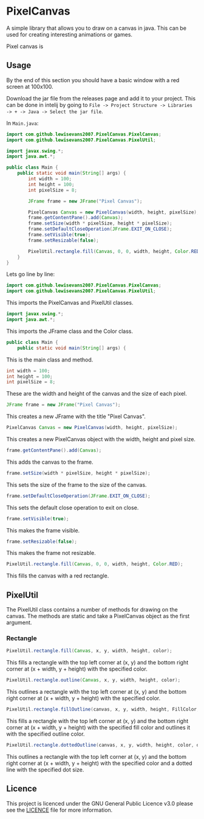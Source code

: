 # PixelCanvas
A simple library that allows you to draw on a canvas in java. This can be used for creating interesting animations or games.

Pixel canvas is

## Usage
By the end of this section you should have a basic window with a red screen at 100x100.

Download the jar file from the releases page and add it to your project. This can be done in intelij by going to `File -> Project Structure -> Libraries -> + -> Java -> Select the jar file`.

In `Main.java`:
```java
import com.github.lewisevans2007.PixelCanvas.PixelCanvas;
import com.github.lewisevans2007.PixelCanvas.PixelUtil;

import javax.swing.*;
import java.awt.*;

public class Main {
    public static void main(String[] args) {
        int width = 100;
        int height = 100;
        int pixelSize = 8;

        JFrame frame = new JFrame("Pixel Canvas");

        PixelCanvas Canvas = new PixelCanvas(width, height, pixelSize);
        frame.getContentPane().add(Canvas);
        frame.setSize(width * pixelSize, height * pixelSize);
        frame.setDefaultCloseOperation(JFrame.EXIT_ON_CLOSE);
        frame.setVisible(true);
        frame.setResizable(false);

        PixelUtil.rectangle.fill(Canvas, 0, 0, width, height, Color.RED);
    }
}
```

Lets go line by line:

```java
import com.github.lewisevans2007.PixelCanvas.PixelCanvas;
import com.github.lewisevans2007.PixelCanvas.PixelUtil;
```

This imports the PixelCanvas and PixelUtil classes.

```java
import javax.swing.*;
import java.awt.*;
```

This imports the JFrame class and the Color class.

```java
public class Main {
    public static void main(String[] args) {
```

This is the main class and method.

```java
int width = 100;
int height = 100;
int pixelSize = 8;
```

These are the width and height of the canvas and the size of each pixel.

```java
JFrame frame = new JFrame("Pixel Canvas");
```

This creates a new JFrame with the title "Pixel Canvas".

```java
PixelCanvas Canvas = new PixelCanvas(width, height, pixelSize);
```

This creates a new PixelCanvas object with the width, height and pixel size.

```java
frame.getContentPane().add(Canvas);
```

This adds the canvas to the frame.

```java
frame.setSize(width * pixelSize, height * pixelSize);
```

This sets the size of the frame to the size of the canvas.

```java
frame.setDefaultCloseOperation(JFrame.EXIT_ON_CLOSE);
```

This sets the default close operation to exit on close.

```java
frame.setVisible(true);
```

This makes the frame visible.

```java
frame.setResizable(false);
```

This makes the frame not resizable.

```java
PixelUtil.rectangle.fill(Canvas, 0, 0, width, height, Color.RED);
```

This fills the canvas with a red rectangle.

## PixelUtil

The PixelUtil class contains a number of methods for drawing on the canvas. The methods are static and take a PixelCanvas object as the first argument.

### Rectangle

```java
PixelUtil.rectangle.fill(Canvas, x, y, width, height, color);
```

This fills a rectangle with the top left corner at (x, y) and the bottom right corner at (x + width, y + height) with the specified color.

```java
PixelUtil.rectangle.outline(Canvas, x, y, width, height, color);
```

This outlines a rectangle with the top left corner at (x, y) and the bottom right corner at (x + width, y + height) with the specified color.

```java
PixelUtil.rectangle.fillOutline(canvas, x, y, width, height, FillColor, outlineColor)
```

This fills a rectangle with the top left corner at (x, y) and the bottom right corner at (x + width, y + height) with the specified fill color and outlines it with the specified outline color.

```java
PixelUtil.rectangle.dottedOutline(canvas, x, y, width, height, color, dotSize)
```

This outlines a rectangle with the top left corner at (x, y) and the bottom right corner at (x + width, y + height) with the specified color and a dotted line with the specified dot size.

## Licence

This project is licenced under the GNU General Public Licence v3.0 please see the [LICENCE](LICENCE) file for more information.
